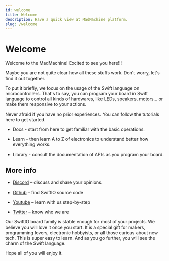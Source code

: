 ```yaml
---
id: welcome
title: Welcome
description: Have a quick view at MadMachine platform.
slug: /welcome
---
```


# Welcome

Welcome to the MadMachine! Excited to see you here!!!

Maybe you are not quite clear how all these stuffs work. Don't worry, let's find it out together.

To put it briefly, we focus on the usage of the Swift language on microcontrollers. That's to say, you can program your board in Swift language to control all kinds of hardwares, like LEDs, speakers, motors... or make them responsive to your actions. 


Never afraid if you have no prior experiences. You can follow the tutorials here to get started. 

- Docs - start from here to get familiar with the basic operations.

- Learn - then learn A to Z of electronics to understand better how everything works.

- Library - consult the documentation of APIs as you program your board.





## More info

- [Discord](http://madmachine.io/discord) – discuss and share your opinions
 
- [Github](https://github.com/madmachineio) – find SwiftIO source code
 
- [Youtube](https://www.youtube.com/c/MadMachineio) – learn with us step-by-step

- [Twitter](https://twitter.com/madmachineio) – know who we are

Our SwiftIO board family is stable enough for most of your projects. We believe you will love it once you start. It is a special gift for makers, programming lovers, electronic hobbyists, or all those curious about new tech. This is super easy to learn. And as you go further, you will see the charm of the Swift language.

Hope all of you will enjoy it.